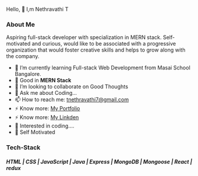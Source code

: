 Hello, 👋 I,m Nethravathi T

### About Me
Aspiring full-stack developer with specialization in MERN stack. Self-motivated and curious, would like to be associated with a progressive organization that would foster creative skills and helps to grow along with the company.

- 🌱 I’m currently learning Full-stack Web Development from Masai School Bangalore.
- 🔭 Good in **MERN Stack**
- 👯 I’m looking to collaborate on Good Thoughts
- 💬 Ask me about Coding...
- 📫 How to reach me: tnethravathi7@gmail.com
- ⚡ Know more: [My Portfolio](https://nethra-oon7mwb6e-nethravathi1997.vercel.app/)
- ⚡ Know more: [My Linkden](https://www.linkedin.com/in/nethravathit/)
- 👯 Interested in coding....
- 👯 Self Motivated

### Tech-Stack

##### HTML | CSS | JavaScript | Java | Express | MongoDB | Mongoose | React | redux
